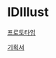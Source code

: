 # IDIllust
[프로토타입](https://xd.adobe.com/view/94c2d146-dbe3-42cb-b563-279be4557fb5-c191/)

[기획서](https://docs.google.com/presentation/d/1-LigaquICNkdaOjjmCGt2M-Kvs5q9anGEHkV46UOgno/edit?usp=sharing)

